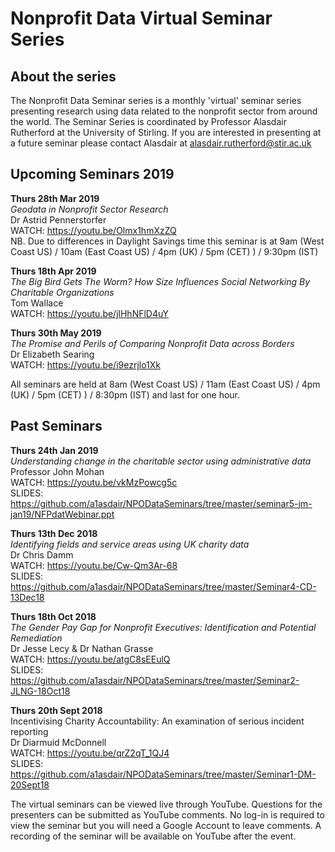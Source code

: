 # Nonprofit Data Virtual Seminar Series

## About the series  
The Nonprofit Data Seminar series is a monthly 'virtual' seminar series presenting research using data related to the nonprofit sector from around the world. The Seminar Series is coordinated by Professor Alasdair Rutherford at the University of Stirling. If you are interested in presenting at a future seminar please contact Alasdair at alasdair.rutherford@stir.ac.uk


## Upcoming Seminars 2019
  
  
**Thurs 28th Mar 2019**  
 _Geodata in Nonprofit Sector Research_  
Dr Astrid Pennerstorfer  
WATCH: https://youtu.be/Olmx1hmXzZQ  
NB. Due to differences in Daylight Savings time this seminar is at 9am (West Coast US) / 10am (East Coast US) / 4pm (UK) / 5pm (CET) ) / 9:30pm (IST)
  
**Thurs 18th Apr 2019**  
_The Big Bird Gets The Worm? How Size Influences Social Networking By Charitable Organizations_  
Tom Wallace  
WATCH: https://youtu.be/jlHhNFlD4uY
  
**Thurs 30th May 2019**  
_The Promise and Perils of Comparing Nonprofit Data across Borders_  
Dr Elizabeth Searing  
WATCH: https://youtu.be/i9ezrjlo1Xk

All seminars are held at 8am (West Coast US) / 11am (East Coast US) / 4pm (UK) / 5pm (CET) ) / 8:30pm (IST) and last for one hour. 
  




## Past Seminars  
  
**Thurs 24th Jan 2019**   
 _Understanding change in the charitable sector using administrative data_  
Professor John Mohan  
WATCH: https://youtu.be/vkMzPowcg5c   
SLIDES: https://github.com/a1asdair/NPODataSeminars/tree/master/seminar5-jm-jan19/NFPdatWebinar.ppt  
  
 
**Thurs 13th Dec 2018**  
_Identifying fields and service areas using UK charity data_  
Dr Chris Damm  
WATCH: https://youtu.be/Cw-Qm3Ar-68  
SLIDES: https://github.com/a1asdair/NPODataSeminars/tree/master/Seminar4-CD-13Dec18
  
  
**Thurs 18th Oct 2018**  
_The Gender Pay Gap for Nonprofit Executives: Identification and Potential Remediation_  
Dr Jesse Lecy & Dr Nathan Grasse  
WATCH: https://youtu.be/atgC8sEEulQ  
SLIDES: https://github.com/a1asdair/NPODataSeminars/tree/master/Seminar2-JLNG-18Oct18  


**Thurs 20th Sept 2018**  
Incentivising Charity Accountability: An	examination of serious incident reporting  
Dr Diarmuid McDonnell  
WATCH: https://youtu.be/qrZ2qT_1QJ4  
SLIDES: https://github.com/a1asdair/NPODataSeminars/tree/master/Seminar1-DM-20Sept18  

The virtual seminars can be viewed live through YouTube. Questions for the presenters can be submitted as YouTube comments. No log-in is required to view the seminar but you will need a Google Account to leave comments. A recording of the seminar will be available on YouTube after the event.


